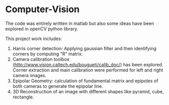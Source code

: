 # Computer-Vision
The code was entirely written in matlab but also some ideas have been explored in openCV python library.

This project work includes:
1. Harris corner detection: Applying gaussian filter and then identifying corners by computing "R" matrix.
2. Camera calibration toolbox (http://www.vision.caltech.edu/bouguetj/calib_doc/) has been explored. Corner extraction and main calibration were performed for left and right camera images.
3. Epipolar Geometry: calculation of fundamental matrix and epipoles of both cameras to generate the epipolar line.
4. 3D Reconstruction of an image with different shapes like pyramid, cube, rectangle.
